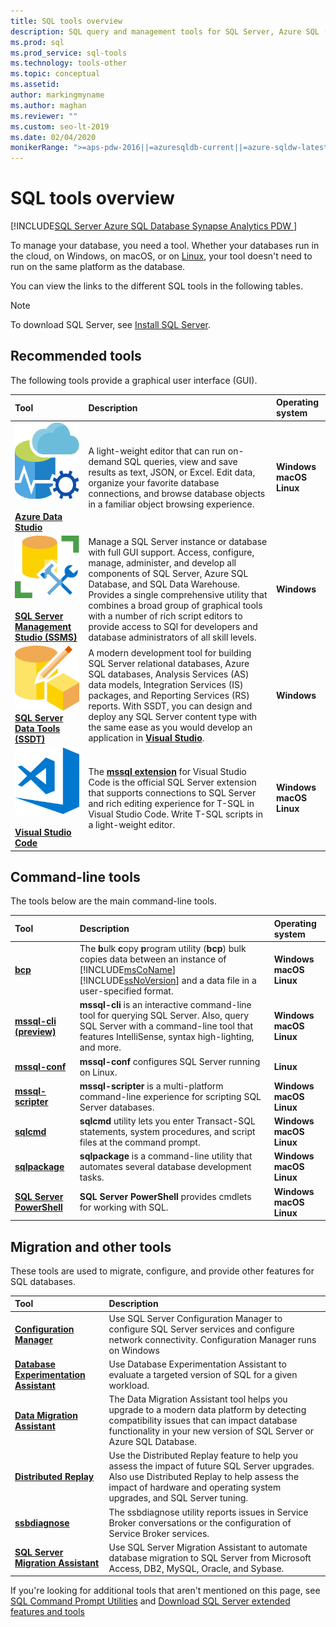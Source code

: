 ```yaml
---
title: SQL tools overview
description: SQL query and management tools for SQL Server, Azure SQL (Azure SQL database, Azure SQL managed instance, SQL virtual machines), and Azure SQL data warehouse.
ms.prod: sql
ms.prod_service: sql-tools
ms.technology: tools-other
ms.topic: conceptual
ms.assetid: 
author: markingmyname
ms.author: maghan
ms.reviewer: ""
ms.custom: seo-lt-2019
ms.date: 02/04/2020
monikerRange: ">=aps-pdw-2016||=azuresqldb-current||=azure-sqldw-latest||>=sql-server-2016||=sqlallproducts-allversions||>=sql-server-linux-2017"
---
```


# SQL tools overview

[!INCLUDE[SQL Server Azure SQL Database Synapse Analytics PDW ](../includes/applies-to-version/sql-asdb-asdbmi-asa-pdw.md)]

To manage your database, you need a tool. Whether your databases run in the cloud, on Windows, on macOS, or on [Linux](../linux/sql-server-linux-overview.md), your tool doesn't need to run on the same platform as the database.

You can view the links to the different SQL tools in the following tables.

> [!Note]
> To download SQL Server, see [Install SQL Server](../database-engine/install-windows/install-sql-server.md).

## Recommended tools

The following tools provide a graphical user interface (GUI).

| Tool | Description | Operating system |
|:--|:--|:--|
| [**![ADS image](../tools/media/overview-sql-tools/azure-data-studio.svg)</br></br>Azure Data Studio**](../azure-data-studio/download.md) | A light-weight editor that can run on-demand SQL queries, view and save results as text, JSON, or Excel. Edit data, organize your favorite database connections, and browse database objects in a familiar object browsing experience. | **Windows</br>macOS</br>Linux** |
| [**![SSMS image](../tools/media/overview-sql-tools/ssms.svg)</br></br>SQL Server Management Studio (SSMS)**](../ssms/download-sql-server-management-studio-ssms.md) | Manage a SQL Server instance or database with full GUI support. Access, configure, manage, administer, and develop all components of SQL Server, Azure SQL Database, and SQL Data Warehouse. Provides a single comprehensive utility that combines a broad group of graphical tools with a number of rich script editors to provide access to SQl for developers and database administrators of all skill levels. | **Windows** |
| [**![SSDT image](../tools/media/overview-sql-tools/ssdt.svg)</br>SQL Server Data Tools (SSDT)**](../ssdt/download-sql-server-data-tools-ssdt.md) | A modern development tool for building SQL Server relational databases, Azure SQL databases, Analysis Services (AS) data models, Integration Services (IS) packages, and Reporting Services (RS) reports. With SSDT, you can design and deploy any SQL Server content type with the same ease as you would develop an application in **[Visual Studio](https://visualstudio.microsoft.com/downloads/)**. | **Windows** |
| [**![VS Code image](../tools/media/overview-sql-tools/visual-studio-code.svg)</br></br>Visual Studio Code**](https://code.visualstudio.com/) | The **[mssql extension](https://marketplace.visualstudio.com/items?itemName=ms-mssql.mssql)** for Visual Studio Code is the official SQL Server extension that supports connections to SQL Server and rich editing experience for T-SQL in Visual Studio Code. Write T-SQL scripts in a light-weight editor. | **Windows</br>macOS</br>Linux** |

## Command-line tools

The tools below are the main command-line tools.

| Tool | Description | Operating system |
|:--|:--|:--|
|[**bcp**](bcp-utility.md)|The **b**ulk **c**opy **p**rogram utility (**bcp**) bulk copies data between an instance of [!INCLUDE[msCoName](../includes/msconame-md.md)] [!INCLUDE[ssNoVersion](../includes/ssnoversion-md.md)] and a data file in a user-specified format.| **Windows</br>macOS</br>Linux** |
|[**mssql-cli (preview)**](mssql-cli.md)|**mssql-cli** is an interactive command-line tool for querying SQL Server. Also, query SQL Server with a command-line tool that features IntelliSense, syntax high-lighting, and more. | **Windows</br>macOS</br>Linux** |
|[**mssql-conf**](../linux/sql-server-linux-configure-mssql-conf.md) | **mssql-conf** configures SQL Server running on Linux. | **Linux** |
|[**mssql-scripter**](https://github.com/Microsoft/mssql-scripter) | **mssql-scripter** is a multi-platform command-line experience for scripting SQL Server databases. | **Windows</br>macOS</br>Linux** |
| [**sqlcmd**](sqlcmd-utility.md) |**sqlcmd** utility lets you enter Transact-SQL statements, system procedures, and script files at the command prompt. | **Windows</br>macOS</br>Linux** |
| [**sqlpackage**](sqlpackage.md) |**sqlpackage** is a command-line utility that automates several database development tasks. |**Windows</br>macOS</br>Linux** |
|[**SQL Server PowerShell**](../powershell/sql-server-powershell.md)| **SQL Server PowerShell** provides cmdlets for working with SQL. | **Windows</br>macOS</br>Linux** |

## Migration and other tools

These tools are used to migrate, configure, and provide other features for SQL databases.

| Tool | Description |
|:--|:--|
| **[Configuration Manager](../tools/configuration-manager/sql-server-configuration-manager-help.md)** | Use SQL Server Configuration Manager to configure SQL Server services and configure network connectivity. Configuration Manager runs on Windows|
| **[Database Experimentation Assistant](../dea/database-experimentation-assistant-overview.md)** | Use Database Experimentation Assistant to evaluate a targeted version of SQL for a given workload. |
| **[Data Migration Assistant](../dma/dma-overview.md)** | The Data Migration Assistant tool helps you upgrade to a modern data platform by detecting compatibility issues that can impact database functionality in your new version of SQL Server or Azure SQL Database. |
| **[Distributed Replay](../tools/distributed-replay/install-distributed-replay-overview.md)** | Use the Distributed Replay feature to help you assess the impact of future SQL Server upgrades. Also use Distributed Replay to help assess the impact of hardware and operating system upgrades, and SQL Server tuning. |
| **[ssbdiagnose](../tools/ssbdiagnose/ssbdiagnose-utility-service-broker.md)** | The ssbdiagnose utility reports issues in Service Broker conversations or the configuration of Service Broker services. |
| **[SQL Server Migration Assistant](../ssma/sql-server-migration-assistant.md)** | Use SQL Server Migration Assistant to automate database migration to SQL Server from Microsoft Access, DB2, MySQL, Oracle, and Sybase.|

If you're looking for additional tools that aren't mentioned on this page, see [SQL Command Prompt Utilities](command-prompt-utility-reference-database-engine.md) and [Download SQL Server extended features and tools](download-sql-feature-packs.md)